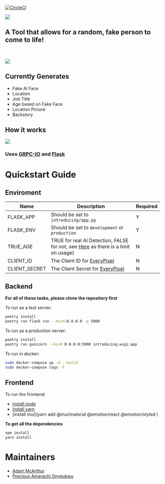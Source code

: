 [![CircleCI](https://dl.circleci.com/status-badge/img/gh/Sharpz7/introducing/tree/main.svg?style=svg)](https://dl.circleci.com/status-badge/redirect/gh/Sharpz7/introducing/tree/main)

![](https://files.mcaq.me/5395a.jpg)

## A Tool that allows for a random, fake person to come to life!
<br>

![](https://files.mcaq.me/60k66.jpg)

## Currently Generates

- Fake AI Face
- Location
- Job Title
- Age based on Fake Face
- Location Picture
- Backstory

## How it works

![](https://files.mcaq.me/x02ar.jpg)

### Uses [GRPC-IO](https://grpc.io/) and [Flask](https://flask.palletsprojects.com/en/2.1.x/)

# Quickstart Guide

## Enviroment

| Name          | Description                                                     | Required |
|---------------|-----------------------------------------------------------------|----------|
| FLASK_APP     | Should be set to `introducing/app.py`                           | Y        |
| FLASK_ENV     | Should be set to `development` or `production`                  | Y        |
| TRUE_AGE      | TRUE for real AI Detection, FALSE for not, see [Here](https://labs.everypixel.com/api/account/balance) as there is a limit on usage) | N        |
| CLIENT_ID     | The Client ID for [EveryPixel](https://labs.everypixel.com)     | N        |
| CLIENT_SECRET | The Client Secret for [EveryPixel](https://labs.everypixel.com) | N        |

## Backend

**For all of these tasks, please clone the repository first**

To run as a test server:

```bash
poetry install
poetry run flask run --host=0.0.0.0 -p 5000
```

To run as a production server:

```bash
poetry install
poetry run gunicorn --bind 0.0.0.0:5000 introducing.wsgi:app
```

To run in docker:

```bash
sudo docker-compose up -d --build
sudo docker-compose logs -f
```

## Frontend

To run the frontend:

- [install node](https://nodejs.org/en/download/)
- [install yarn](https://classic.yarnpkg.com/lang/en/docs/install/)
- [install mui](yarn add @mui/material @emotion/react @emotion/styled
)

**To get all the dependencies**

```bash
npm install
yarn install
```

# Maintainers

- [Adam McArthur](https://github.com/Sharpz7)
- [Precious Amarachi Onyeukwu](https://github.com/kindyluv)
